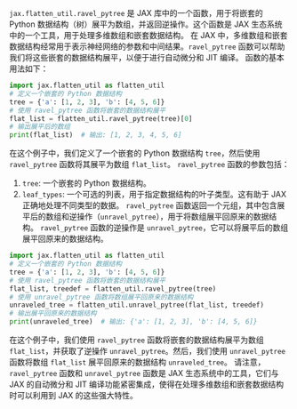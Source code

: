 `jax.flatten_util.ravel_pytree` 是 JAX 库中的一个函数，用于将嵌套的 Python 数据结构（树）展平为数组，并返回逆操作。这个函数是 JAX 生态系统中的一个工具，用于处理多维数组和嵌套数据结构。
在 JAX 中，多维数组和嵌套数据结构经常用于表示神经网络的参数和中间结果。`ravel_pytree` 函数可以帮助我们将这些嵌套的数据结构展平，以便于进行自动微分和 JIT 编译。
函数的基本用法如下：
```python
import jax.flatten_util as flatten_util
# 定义一个嵌套的 Python 数据结构
tree = {'a': [1, 2, 3], 'b': [4, 5, 6]}
# 使用 ravel_pytree 函数将嵌套的数据结构展平
flat_list = flatten_util.ravel_pytree(tree)[0]
# 输出展平后的数组
print(flat_list)  # 输出: [1, 2, 3, 4, 5, 6]
```
在这个例子中，我们定义了一个嵌套的 Python 数据结构 `tree`，然后使用 `ravel_pytree` 函数将其展平为数组 `flat_list`。
`ravel_pytree` 函数的参数包括：
1. `tree`: 一个嵌套的 Python 数据结构。
2. `leaf_types`: 一个可选的列表，用于指定数据结构的叶子类型。这有助于 JAX 正确地处理不同类型的数据。
`ravel_pytree` 函数返回一个元组，其中包含展平后的数组和逆操作（`unravel_pytree`），用于将数组展平回原来的数据结构。
`ravel_pytree` 函数的逆操作是 `unravel_pytree`，它可以将展平后的数组展平回原来的数据结构。
```python
import jax.flatten_util as flatten_util
# 定义一个嵌套的 Python 数据结构
tree = {'a': [1, 2, 3], 'b': [4, 5, 6]}
# 使用 ravel_pytree 函数将嵌套的数据结构展平
flat_list, treedef = flatten_util.ravel_pytree(tree)
# 使用 unravel_pytree 函数将数组展平回原来的数据结构
unraveled_tree = flatten_util.unravel_pytree(flat_list, treedef)
# 输出展平回原来的数据结构
print(unraveled_tree)  # 输出: {'a': [1, 2, 3], 'b': [4, 5, 6]}
```
在这个例子中，我们使用 `ravel_pytree` 函数将嵌套的数据结构展平为数组 `flat_list`，并获取了逆操作 `unravel_pytree`。然后，我们使用 `unravel_pytree` 函数将数组 `flat_list` 展平回原来的数据结构 `unraveled_tree`。
请注意，`ravel_pytree` 函数和 `unravel_pytree` 函数是 JAX 生态系统中的工具，它们与 JAX 的自动微分和 JIT 编译功能紧密集成，使得在处理多维数组和嵌套数据结构时可以利用到 JAX 的这些强大特性。
